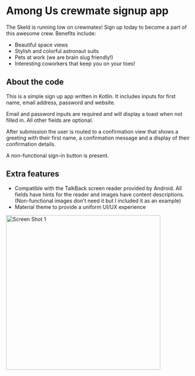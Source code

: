 # Among Us crewmate signup app

The Skeld is running low on crewmates! Sign up today to become a part of this awesome crew. Benefits include:

- Beautiful space views
- Stylish and colorful astronaut suits
- Pets at work (we are brain slug friendly!)
- Interesting coworkers that keep you on your toes!

## About the code


This is a simple sign up app written in Kotlin. It includes inputs for first name, email address, password and website.

Email and password inputs are required and will display a toast when not filled in. All other fields are optional.

After submission the user is routed to a confirmation view that shows a greeting with their first name, a confirmation message and a display of their confirmation details.

A non-functional sign-in button is present.

## Extra features

- Compatible with the TalkBack screen reader provided by Android. All fields have hints for the reader and images have content descriptions. (Non-functional images don't need it but I included it as an example)
- Material theme to provide a uniform UI/UX experience

<img width="420" alt="Screen Shot 1" src="https://user-images.githubusercontent.com/7035819/98191830-a5046100-1edf-11eb-92a6-91b66f8d89d0.png">
